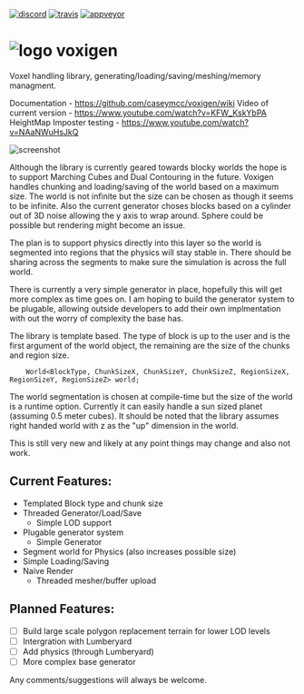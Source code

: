 [![discord](https://img.shields.io/discord/495955797872869376.svg?logo=discord "Discord")](https://discord.gg/BfceAsX)
[![travis](https://img.shields.io/travis/caseymcc/voxigen/master.svg?logo=travis&style=flat-square&label=Linux/OSX "Travis CI")](https://travis-ci.org/caseymcc/voxigen)
[![appveyor](https://img.shields.io/appveyor/ci/caseymcc/voxigen/master.svg?logo=appveyor&style=flat-square&label=Windows "AppVeyor CI")](https://ci.appveyor.com/project/caseymcc/voxigen)

# ![logo](https://github.com/caseymcc/voxigen/raw/master/resources/voxigen_64_tr.png) voxigen
Voxel handling library, generating/loading/saving/meshing/memory managment.  

Documentation - https://github.com/caseymcc/voxigen/wiki
Video of current version - https://www.youtube.com/watch?v=KFW_KskYbPA  
HeightMap Imposter testing - https://www.youtube.com/watch?v=NAaNWuHsJkQ

![screenshot](https://github.com/caseymcc/voxigen/raw/master/resources/screenshot1.png)

Although the library is currently geared towards blocky worlds the hope is to support Marching Cubes and Dual Contouring in the future. Voxigen handles chunking and loading/saving of the world based on a maximum size. The world is not infinite but the size can be chosen as though it seems to be infinite. Also the current generator choses blocks based on a cylinder out of 3D noise allowing the y axis to wrap around. Sphere could be possible but rendering might become an issue.

The plan is to support physics directly into this layer so the world is segmented into regions that the physics will stay stable in. There should be sharing across the segments to make sure the simulation is across the full world.

There is currently a very simple generator in place, hopefully this will get more complex as time goes on. I am hoping to build the generator system to be plugable, allowing outside developers to add their own implmentation with out the worry of complexity the base has.

The library is template based. The type of block is up to the user and is the first argument of the world object, the remaining are the size of the chunks and region size.
```
    World<BlockType, ChunkSizeX, ChunkSizeY, ChunkSizeZ, RegionSizeX, RegionSizeY, RegionSizeZ> world;
```
The world segmentation is chosen at compile-time but the size of the world is a runtime option. Currently it can easily handle a sun sized planet (assuming 0.5 meter cubes). It should be noted that the library assumes right handed world with z as the "up" dimension in the world.

This is still very new and likely at any point things may change and also not work. 

## Current Features:
- Templated Block type and chunk size
- Threaded Generator/Load/Save
  - Simple LOD support
- Plugable generator system
  - Simple Generator
- Segment world for Physics (also increases possible size)
- Simple Loading/Saving
- Naive Render
  - Threaded mesher/buffer upload
  

## Planned Features:
- [ ] Build large scale polygon replacement terrain for lower LOD levels
- [ ] Intergration with Lumberyard
- [ ] Add physics (through Lumberyard)
- [ ] More complex base generator

Any comments/suggestions will always be welcome.
